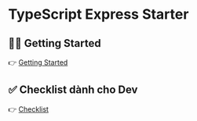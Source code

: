 # TypeScript Express Starter

## 🏃‍♂️ Getting Started

👉 [Getting Started](./docs/getting-started.md)

## ✅ Checklist dành cho Dev

👉 [Checklist](./docs/setup-checklist.md)
